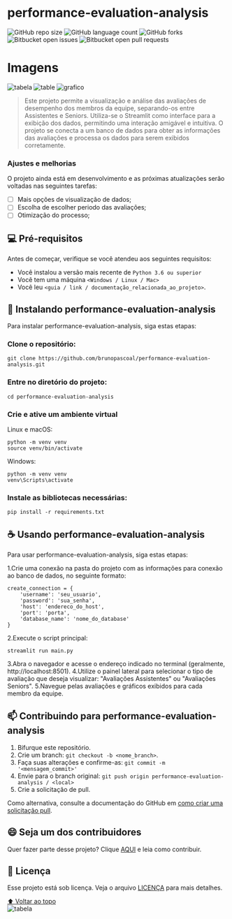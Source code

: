 # performance-evaluation-analysis

![GitHub repo size](https://img.shields.io/github/directory-file-count/brunopascoal/performance-evaluation-analysis?style=for-the-badge)
![GitHub language count](https://img.shields.io/github/languages/top/brunopascoal/performance-evaluation-analysis?style=for-the-badge)
![GitHub forks](https://img.shields.io/github/forks/brunopascoal/performance-evaluation-analysis?style=for-the-badge)
![Bitbucket open issues](https://img.shields.io/bitbucket/issues/brunopascoal/performance-evaluation-analysis?style=for-the-badge)
![Bitbucket open pull requests](https://img.shields.io/bitbucket/pr-raw/brunopascoal/performance-evaluation-analysis?style=for-the-badge)

# Imagens

![tabela](https://user-images.githubusercontent.com/49947689/235044276-71e0cae2-9d34-4d77-ab0a-c8c9ffafb3b2.png)
![table](https://user-images.githubusercontent.com/49947689/235044297-0d8b04da-5849-453c-b3c1-b6ec16c9d7ef.png)
![grafico](https://user-images.githubusercontent.com/49947689/235044310-633e6b22-adc2-4be1-85ea-e8a64b4c3720.png)


> Este projeto permite a visualização e análise das avaliações de desempenho dos membros da equipe, separando-os entre Assistentes e Seniors. Utiliza-se o Streamlit como interface para a exibição dos dados, permitindo uma interação amigável e intuitiva. O projeto se conecta a um banco de dados para obter as informações das avaliações e processa os dados para serem exibidos corretamente.

### Ajustes e melhorias

O projeto ainda está em desenvolvimento e as próximas atualizações serão voltadas nas seguintes tarefas:

- [ ] Mais opções de visualização de dados;
- [ ] Escolha de escolher periodo das avaliações;
- [ ] Otimização do processo;

## 💻 Pré-requisitos

Antes de começar, verifique se você atendeu aos seguintes requisitos:

<!---Estes são apenas requisitos de exemplo. Adicionar, duplicar ou remover conforme necessário--->

- Você instalou a versão mais recente de `Python 3.6 ou superior`
- Você tem uma máquina `<Windows / Linux / Mac>`
- Você leu `<guia / link / documentação_relacionada_ao_projeto>`.

## 🚀 Instalando performance-evaluation-analysis

Para instalar performance-evaluation-analysis, siga estas etapas:

### Clone o repositório:

```
git clone https://github.com/brunopascoal/performance-evaluation-analysis.git
```

### Entre no diretório do projeto:

```
cd performance-evaluation-analysis
```

### Crie e ative um ambiente virtual

Linux e macOS:

```
python -m venv venv
source venv/bin/activate
```

Windows:

```
python -m venv venv
venv\Scripts\activate
```

### Instale as bibliotecas necessárias:

```
pip install -r requirements.txt
```

## ☕ Usando performance-evaluation-analysis

Para usar performance-evaluation-analysis, siga estas etapas:

1.Crie uma conexão na pasta do projeto com as informações para conexão ao banco de dados, no seguinte formato:

```
create_connection = {
    'username': 'seu_usuario',
    'password': 'sua_senha',
    'host': 'endereco_do_host',
    'port': 'porta',
    'database_name': 'nome_do_database'
}
```

2.Execute o script principal:

```
streamlit run main.py

```

3.Abra o navegador e acesse o endereço indicado no terminal (geralmente, http://localhost:8501).
4.Utilize o painel lateral para selecionar o tipo de avaliação que deseja visualizar: "Avaliações Assistentes" ou "Avaliações Seniors".
5.Navegue pelas avaliações e gráficos exibidos para cada membro da equipe.

## 📫 Contribuindo para performance-evaluation-analysis

1. Bifurque este repositório.
2. Crie um branch: `git checkout -b <nome_branch>`.
3. Faça suas alterações e confirme-as: `git commit -m '<mensagem_commit>'`
4. Envie para o branch original: `git push origin performance-evaluation-analysis / <local>`
5. Crie a solicitação de pull.

Como alternativa, consulte a documentação do GitHub em [como criar uma solicitação pull](https://help.github.com/en/github/collaborating-with-issues-and-pull-requests/creating-a-pull-request).

## 😄 Seja um dos contribuidores<br>

Quer fazer parte desse projeto? Clique [AQUI](CONTRIBUTING.md) e leia como contribuir.

## 📝 Licença

Esse projeto está sob licença. Veja o arquivo [LICENÇA](LICENSE.md) para mais detalhes.

[⬆ Voltar ao topo](performance-evaluation-analysis)<br>
![tabela](https://user-images.githubusercontent.com/49947689/235044235-6aa324f3-fd58-4074-bd4f-58ea0c4078c5.png)
